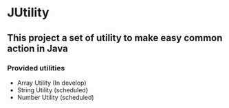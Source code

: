 # JUtility

## This project a set of utility to make easy common action in Java

### Provided utilities

* Array Utility (In develop)
* String Utility (scheduled)
* Number Utility (scheduled)